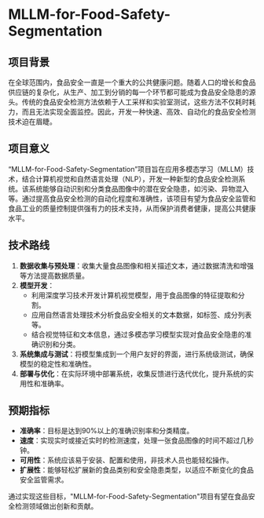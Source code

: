 # MLLM-for-Food-Safety-Segmentation
## 项目背景

在全球范围内，食品安全一直是一个重大的公共健康问题。随着人口的增长和食品供应链的复杂化，从生产、加工到分销的每一个环节都可能成为食品安全隐患的源头。传统的食品安全检测方法依赖于人工采样和实验室测试，这些方法不仅耗时耗力，而且无法实现全面监控。因此，开发一种快速、高效、自动化的食品安全检测技术迫在眉睫。

## 项目意义

“MLLM-for-Food-Safety-Segmentation”项目旨在应用多模态学习（MLLM）技术，结合计算机视觉和自然语言处理（NLP），开发一种新型的食品安全检测系统。该系统能够自动识别和分类食品图像中的潜在安全隐患，如污染、异物混入等。通过提高食品安全检测的自动化程度和准确性，该项目有望为食品安全监管和食品工业的质量控制提供强有力的技术支持，从而保护消费者健康，提高公共健康水平。

## 技术路线

1. **数据收集与预处理**：收集大量食品图像和相关描述文本，通过数据清洗和增强等方法提高数据质量。
2. **模型开发**：
   - 利用深度学习技术开发计算机视觉模型，用于食品图像的特征提取和分割。
   - 应用自然语言处理技术分析食品安全相关的文本数据，如标签、成分列表等。
   - 结合视觉特征和文本信息，通过多模态学习模型实现对食品安全隐患的准确识别和分类。
3. **系统集成与测试**：将模型集成到一个用户友好的界面，进行系统级测试，确保模型的稳定性和准确性。
4. **部署与优化**：在实际环境中部署系统，收集反馈进行迭代优化，提升系统的实用性和准确率。

## 预期指标

- **准确率**：目标是达到90%以上的准确识别率和分类精度。
- **速度**：实现实时或接近实时的检测速度，处理一张食品图像的时间不超过几秒钟。
- **可用性**：系统应该易于安装、配置和使用，非技术人员也能轻松操作。
- **扩展性**：能够轻松扩展新的食品类别和安全隐患类型，以适应不断变化的食品安全监管需求。

通过实现这些目标，"MLLM-for-Food-Safety-Segmentation"项目有望在食品安全检测领域做出创新和贡献。
